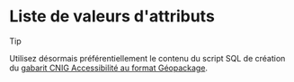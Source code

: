 

# Liste de valeurs d'attributs

> [!TIP]
> Utilisez désormais préférentiellement le contenu du script SQL de création du [gabarit CNIG Accessibilité au format Géopackage](https://github.com/cnigfr/schema-accessibilite-voirie/tree/main/Standard/Gabarit%20geopackage).
